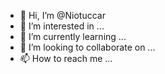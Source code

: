 - 👋 Hi, I’m @Niotuccar
- 👀 I’m interested in ...
- 🌱 I’m currently learning ...
- 💞️ I’m looking to collaborate on ...
- 📫 How to reach me ...

<!---
Niotuccar/Niotuccar is a ✨ special ✨ repository because its `README.md` (this file) appears on your GitHub profile.
You can click the Preview link to take a look at your changes.
--->

